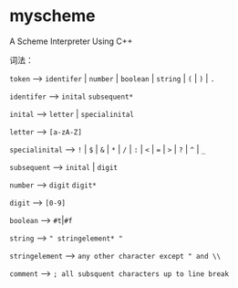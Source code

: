 # myscheme
A Scheme Interpreter Using C++

词法：

`token` 			——> `identifer` | `number` | `boolean` | `string` | `(` | `)` | `.`

`identifer`		——> `inital` `subsequent*`

`inital` 			——> `letter` | `specialinital`

`letter` 			——> `[a-zA-Z]`

`specialinital` 	——> `!` | `$` | `&` | `*` | `/` | `:` | `<` | `=` | `>` | `?` | `^` | `_`

`subsequent`		——> `inital` | `digit`

`number`			——> `digit` `digit*`

`digit` 			——> `[0-9]`

`boolean`			——> `#t`|`#f`

`string` 			——> `" stringelement* "`

`stringelement` 	——> `any other character except " and \\`

`comment` 		——> `; all subsquent characters up to line break`

